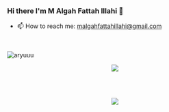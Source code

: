 ### Hi there I'm M Algah Fattah Illahi 👋
<!--
- 🔭 I’m currently working on [cepex](https://github.com/aryuuu/cepex-web)
-->
- 📫 How to reach me: malgahfattahillahi@gmail.com
<br />
<p align="left"> <img src="https://komarev.com/ghpvc/?username=aryuuu" alt="aryuuu" /> </p>
<p align="center">
  <img align="center" src="https://github-readme-stats.vercel.app/api?username=aryuuu&show_icons=true&theme=tokyonight" />
</p>
<br/>
<br />
<p align="center">
  <img align="center" src="https://github-readme-stats.vercel.app/api/top-langs/?username=aryuuu&show_icons=true&theme=tokyonight&layout=compac&langs_count=10t" />
</p>
<br/>


<!--
**aryuuu/aryuuu** is a ✨ _special_ ✨ repository because its `README.md` (this file) appears on your GitHub profile.

Here are some ideas to get you started:

- 🔭 I’m currently working on ...
- 🌱 I’m currently learning ...
- 👯 I’m looking to collaborate on ...
- 🤔 I’m looking for help with ...
- 💬 Ask me about ...
- 📫 How to reach me: ...
- 😄 Pronouns: ...
- ⚡ Fun fact: ...
-->
